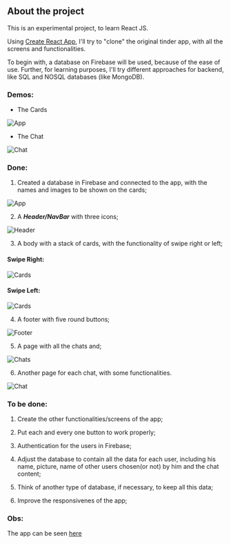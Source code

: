 ## About the project

This is an experimental project, to learn React JS.

Using [Create React App](https://github.com/facebook/create-react-app), I'll try to "clone" the original tinder app, with all the screens and functionalities.

To begin with, a database on Firebase will be used, because of the ease of use. Further, for learning purposes, I'll try different approaches for backend, like SQL and NOSQL databases (like MongoDB).

### Demos:

- The Cards

![App](Demos/tinderDemo.gif)

- The Chat

![Chat](Demos/Chat.gif)

### Done: 
1. Created a database in Firebase and connected to the app, with the names and images to be shown on the cards;

![App](Pictures/App.jpg)

2. A ***Header/NavBar*** with three icons;

![Header](Pictures/Header.jpg)

3. A body with a stack of cards, with the functionality of swipe right or left;

#### Swipe Right:
![Cards](Pictures/Cards.jpg)

#### Swipe Left:
![Cards](Pictures/CardsLeft.jpg)

4. A footer with five round buttons;

![Footer](Pictures/Footer.jpg)

5. A page with all the chats and;

![Chats](Pictures/Chats.jpg)

6. Another page for each chat, with some functionalities.

![Chat](Pictures/Chat.jpg)


### To be done:
1. Create the other functionalities/screens of the app;

2. Put each and every one button to work properly;

2. Authentication for the users in Firebase;

3. Adjust the database to contain all the data for each user, including his name, picture, name of other users chosen(or not) by him and the chat content;

4. Think of another type of database, if necessary, to keep all this data;

5. Improve the responsivenes of the app;


### Obs:
The app can be seen [here](https://tinder-clone-c1a91.web.app)


